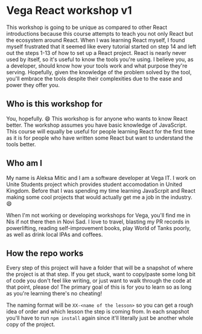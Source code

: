 # Vega React workshop v1

This workshop is going to be unique as compared to other React introductions because this course attempts to teach you not only React but the ecosystem around React. When I was learning React myself, I found myself frustrated that it seemed like every tutorial started on step 14 and left out the steps 1-13 of how to set up a React project. React is nearly never used by itself, so it's useful to know the tools you're using. I believe you, as a developer, should know how your tools work and what purpose they're serving. Hopefully, given the knowledge of the problem solved by the tool, you'll embrace the tools despite their complexities due to the ease and power they offer you.

## Who is this workshop for

You, hopefully. 😄 This workshop is for anyone who wants to know React better. The workshop assumes you have basic knowledge of JavaScript. This course will equally be useful for people learning React for the first time as it is for people who have written some React but want to understand the tools better.

## Who am I

My name is Aleksa Mitic and I am a software developer at Vega IT. I work on Unite Students project which provides student accomodation in United Kingdom. Before that I was spending my time learning JavaScrpit and React
making some cool projects that would actually get me a job in the industry. 😄

When I'm not working or developing workshops for Vega, you'll find me in Nis if not there then in Novi Sad. I love to travel, blasting my PR records in powerlifting, reading self-improvement books, play World of Tanks poorly, as well as drink local IPAs and coffees.

## How the repo works

Every step of this project will have a folder that will be a snapshot of where the project is at that step. If you get stuck, want to copy/paste some long bit of code you don't feel like writing, or just want to walk through the code at that point, please do! The primary goal of this is for you to learn so as long as you're learning there's no cheating!

The naming format will be `XX-<name of the lesson>` so you can get a rough idea of order and which lesson the step is coming from. In each snapshot you'll have to run `npm install` again since it'll literally just be another whole copy of the project.

